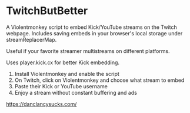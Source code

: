 # TwitchButBetter
A Violentmonkey script to embed Kick/YouTube streams on the Twitch webpage. Includes saving embeds in your browser's local storage under streamReplacerMap.  

Useful if your favorite streamer multistreams on different platforms.

Uses player.kick.cx for better Kick embedding.

1. Install Violentmonkey and enable the script
2. On Twitch, click on Violentmonkey and choose what stream to embed
3. Paste their Kick or YouTube username
4. Enjoy a stream without constant buffering and ads

https://danclancysucks.com/
